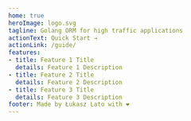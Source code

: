 ```yaml
---
home: true
heroImage: logo.svg
tagline: Golang ORM for high traffic applications
actionText: Quick Start →
actionLink: /guide/
features:
- title: Feature 1 Title
  details: Feature 1 Description
- title: Feature 2 Title
  details: Feature 2 Description
- title: Feature 3 Title
  details: Feature 3 Description
footer: Made by Łukasz Lato with ❤️
---
```

